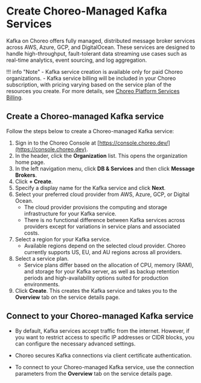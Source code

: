 # Create Choreo-Managed Kafka Services

Kafka on Choreo offers fully managed, distributed message broker services across AWS, Azure, GCP, and DigitalOcean. These services are designed to handle high-throughput, fault-tolerant data streaming use cases such as real-time analytics, event sourcing, and log aggregation.

!!! info "Note"
     - Kafka service creation is available only for paid Choreo organizations.
     - Kafka service billing will be included in your Choreo subscription, with pricing varying based on the service plan of the resources you create. For more details, see [Choreo Platform Services Billing](../references/choreo-platform-services-billing-and-upgrades.md#platform-service-billing-information).

## Create a Choreo-managed Kafka service

Follow the steps below to create a Choreo-managed Kafka service:

1. Sign in to the Choreo Console at [https://console.choreo.dev/](https://console.choreo.dev).
2. In the header, click the **Organization** list. This opens the organization home page.
3. In the left navigation menu, click **DB & Services** and then click **Message Brokers**.
4. Click **+ Create**.
5. Specify a display name for the Kafka service and click **Next**.
6. Select your preferred cloud provider from AWS, Azure, GCP, or Digital Ocean.
   - The cloud provider provisions the computing and storage infrastructure for your Kafka service.
   - There is no functional difference between Kafka services across providers except for variations in service plans and associated costs.
7. Select a region for your Kafka service.
   - Available regions depend on the selected cloud provider. Choreo currently supports US, EU, and AU regions across all providers.
8. Select a service plan.
   - Service plans differ based on the allocation of CPU, memory (RAM), and storage for your Kafka server, as well as backup retention periods and high-availability options suited for production environments.
9. Click **Create**. This creates the Kafka service and takes you to the **Overview** tab on the service details page.

## Connect to your Choreo-managed Kafka service

- By default, Kafka services accept traffic from the internet. However, if you want to restrict access to specific IP addresses or CIDR blocks, you can configure the necessary advanced settings.

- Choreo secures Kafka connections via client certificate authentication.

- To connect to your Choreo-managed Kafka service, use the connection parameters from the **Overview** tab on the service details page. 
